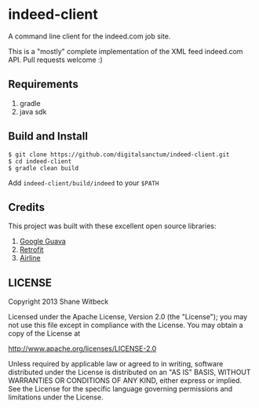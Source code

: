 indeed-client
=============

A command line client for the indeed.com job site.

This is a "mostly" complete implementation of the XML feed indeed.com API. Pull requests welcome :)

## Requirements

1. gradle
2. java sdk


## Build and Install

```
$ git clone https://github.com/digitalsanctum/indeed-client.git
$ cd indeed-client
$ gradle clean build
```

Add `indeed-client/build/indeed` to your `$PATH`


## Credits

This project was built with these excellent open source libraries:

1. [Google Guava](https://code.google.com/p/guava-libraries/)
2. [Retrofit](https://github.com/square/retrofit)
3. [Airline](https://github.com/airlift/airline)


## LICENSE

Copyright 2013 Shane Witbeck

Licensed under the Apache License, Version 2.0 (the "License");
you may not use this file except in compliance with the License.
You may obtain a copy of the License at

<http://www.apache.org/licenses/LICENSE-2.0>

Unless required by applicable law or agreed to in writing, software
distributed under the License is distributed on an "AS IS" BASIS,
WITHOUT WARRANTIES OR CONDITIONS OF ANY KIND, either express or implied.
See the License for the specific language governing permissions and
limitations under the License.
